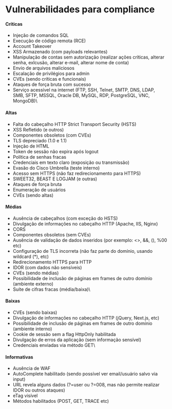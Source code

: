 # Vulnerabilidades para compliance

#### Críticas

* Injeção de comandos SQL
* Execução de código remota (RCE)
* Account Takeover
* XSS Armazenado (com payloads relevantes)
* Manipulação de contas sem autorização (realizar ações críticas, alterar senha, exlcusão, alterar e-mail, alterar nome de conta)
* Envio de arquivos maliciosos
* Escalação de privilégios para admin
* CVEs (sendo críticas e funcionais)
* Ataques de força bruta com sucesso
* Serviço acessível na internet (FTP, SSH, Telnet, SMTP, DNS, LDAP, SMB, SFTP, MSSQL, Oracle DB, MySQL, RDP, PostgreSQL, VNC, MongoDB)\


#### Altas

* Falta do cabeçalho HTTP Strict Transport Security (HSTS)
* XSS Refletido (e outros)
* Componentes obsoletos (com CVEs)
* TLS depreciado (1.0 e 1.1)
* Injeção de HTML
* Token de sessão não expira após logout
* Política de senhas fracas
* Credenciais em texto claro (exposição ou transmissão)
* Evasão do Cisco Umbrella (teste interno)
* Acesso sem HTTPS (não faz redirecionamento para HTTPS)
* SWEET32, BEAST E LOGJAM (e outras)
* Ataques de força bruta
* Enumeração de usuários
* CVEs (sendo altas)



#### Médias

* Ausência de cabeçalhos (com exceção do HSTS)
* Divulgação de informações no cabeçalho HTTP (Apache, IIS, Nginx)
* CORS
* Componentes obsoletos (sem CVEs)
* Ausência de validação de dados inseridos (por exemplo: <>, &&, (), %00 etc)
* Configuração de TLS incorreta (não faz parte do domínio, usando wildcard (\*), etc)
* Redirecionamento HTTPS para HTTP
* IDOR (com dados não sensíveis)
* CVEs (sendo médias)
* Possibilidade de inclusão de páginas em frames de outro domínio (ambiente externo)
* Suíte de cifras fracas (média/baixa)\


#### Baixas

* CVEs (sendo baixas)
* Divulgação de informações no cabeçalho HTTP (jQuery, Next.js, etc)
* Possibilidade de inclusão de páginas em frames de outro domínio (ambiente interno)
* Cookie de sessão sem a flag HttpOnly habilitada
* Divulgação de erros da aplicação (sem informação sensível)
* Credenciais enviadas via método GET\


#### Informativas

* Ausência de WAF
* AutoComplete habilitado (sendo possível ver email/usuário salvo via input)
* URL revela alguns dados (?=user ou ?=008, mas não permite realizar IDOR ou outros ataques)
* eTag visível
* Métodos habilitados (POST, GET, TRACE etc)
